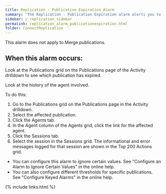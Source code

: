 ```yaml
---
title: Replication - Publication Expiration Alarm
summary: "The Replication - Publication Expiration alarm alerts you to any publications that have expired."
sidebar: c_replication_sidebar
permalink: replication_alarm_publicationexpiration.html
folder: ConnectReplication
---
```








<note type="note">This alarm does not apply to Merge publications.</note>


## When this alarm occurs:

Look at the Publications grid on the Publications page of the Activity drilldown to see which publication has expired.

Look at the history of the agent involved.

To do this:

1. Go to the Publications grid on the Publications page in the Activity drilldown.
2. Select the affected publication.
3. Click the Agents tab.
4. In the Agent column of the Agents grid, click the link for the affected agent.
5. Click the Sessions tab.
6. Select the session in the Sessions grid. The informational and error messages logged for that session are shown in the Top 200 Actions grid.


<note type="tip"></note>
<ul>
<li>You can configure this alarm to ignore certain values. See "Configure an Alarm to Ignore Certain Values" in the online help.</li>
<li>You can also configure different thresholds for specific publications. See "Configure Keyed Alarms" in the online help.</li>
</ul>


{% include links.html %}
